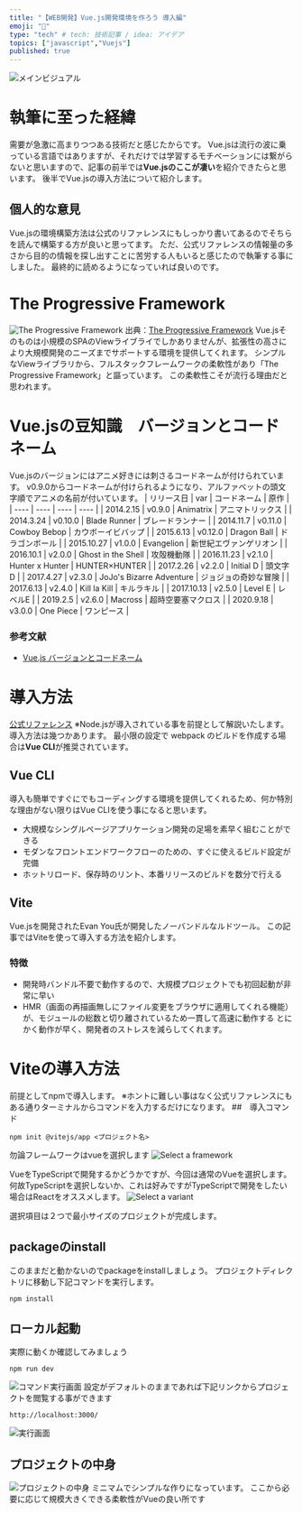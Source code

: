 ```yaml
---
title: "【WEB開発】Vue.js開発環境を作ろう 導入編"
emoji: "🙌"
type: "tech" # tech: 技術記事 / idea: アイデア
topics: ["javascript","Vuejs"]
published: true
---
```


![メインビジュアル](https://storage.googleapis.com/zenn-user-upload/591bbbccab4f43e0fb207432.png)

# 執筆に至った経緯
需要が急激に高まりつつある技術だと感じたからです。
Vue.jsは流行の波に乗っている言語ではありますが、それだけでは学習するモチベーションには繋がらないと思いますので、記事の前半では**Vue.jsのここが凄い**を紹介できたらと思います。
後半でVue.jsの導入方法について紹介します。

## 個人的な意見
Vue.jsの環境構築方法は公式のリファレンスにもしっかり書いてあるのでそちらを読んで構築する方が良いと思ってます。
ただ、公式リファレンスの情報量の多さから目的の情報を探し出すことに苦労する人もいると感じたので執筆する事にしました。
最終的に読めるようになっていれば良いのです。

# The Progressive Framework
![The Progressive Framework](https://storage.googleapis.com/zenn-user-upload/07843a0d51e47ccdeeab2910.png)
出典：[The Progressive Framework](https://docs.google.com/presentation/d/1WnYsxRMiNEArT3xz7xXHdKeH1C-jT92VxmptghJb5Es/edit#slide=id.g1631db019e_0_1)
Vue.jsそのものは小規模のSPAのViewライブライでしかありませんが、拡張性の高さにより大規模開発のニーズまでサポートする環境を提供してくれます。
シンプルなViewライブラリから、フルスタックフレームワークの柔軟性があり「The Progressive Framework」と謳っています。
この柔軟性こそが流行る理由だと思われます。

# Vue.jsの豆知識　バージョンとコードネーム
Vue.jsのバージョンにはアニメ好きには刺さるコードネームが付けられています。
v0.9.0からコードネームが付けられるようになり、アルファベットの頭文字順でアニメの名前が付いています。
|  リリース日  |  var  |  コードネーム  |  原作  |
| ---- | ---- | ---- | ---- |
|  2014.2.15  |  v0.9.0  |  Animatrix  |  アニマトリックス  |
|  2014.3.24  |  v0.10.0  |  Blade Runner  |  ブレードランナー  |
|  2014.11.7  |  v0.11.0  |  Cowboy Bebop  |  カウボーイビバップ  |
|  2015.6.13  |  v0.12.0  |  Dragon Ball  |  ドラゴンボール  |
|  2015.10.27  |  v1.0.0  |  Evangelion  |  新世紀エヴァンゲリオン  |
|  2016.10.1  |  v2.0.0  |  Ghost in the Shell  |  攻殻機動隊  |
|  2016.11.23  |  v2.1.0  |  Hunter x Hunter  |  HUNTER×HUNTER  |
|  2017.2.26  |  v2.2.0  |  Initial D  |  頭文字D  |
|  2017.4.27  |  v2.3.0  |  JoJo's Bizarre Adventure  |  ジョジョの奇妙な冒険  |
|  2017.6.13  |  v2.4.0  |  Kill la Kill  |  キルラキル  |
|  2017.10.13  |  v2.5.0  |  Level E  |  レベルE  |
|  2019.2.5  |  v2.6.0  |  Macross  |  超時空要塞マクロス  |
|  2020.9.18  |  v3.0.0  |  One Piece  |  ワンピース  |
### 参考文献
- [Vue.js バージョンとコードネーム](https://qiita.com/oz4you/items/7c3368efa687387293fa "参考文献")


# 導入方法
[公式リファレンス](https://v3.ja.vuejs.org/guide/installation.html#cli)
※Node.jsが導入されている事を前提として解説いたします。
導入方法は幾つかあります。
最小限の設定で webpack のビルドを作成する場合は**Vue CLI**が推奨されています。

## Vue CLI
導入も簡単ですぐにでもコーディングする環境を提供してくれるため、何か特別な理由がない限りはVue CLIを使う事になると思います。
- 大規模なシングルページアプリケーション開発の足場を素早く組むことができる
- モダンなフロントエンドワークフローのための、すぐに使えるビルド設定が完備
- ホットリロード、保存時のリント、本番リリースのビルドを数分で行える

## Vite
Vue.jsを開発されたEvan You氏が開発したノーバンドルなルドツール。
この記事ではViteを使って導入する方法を紹介します。
### 特徴
- 開発時バンドル不要で動作するので、大規模プロジェクトでも初回起動が非常に早い
- HMR（画面の再描画無しにファイル変更をブラウザに適用してくれる機能）が、モジュールの総数と切り離されているため一貫して高速に動作する
とにかく動作が早く、開発者のストレスを減らしてくれます。

# Viteの導入方法
前提としてnpmで導入します。
※ホントに難しい事はなく公式リファレンスにもある通りターミナルからコマンドを入力するだけになります。
##　導入コマンド

```
npm init @vitejs/app <プロジェクト名>
```
勿論フレームワークはvueを選択します
![Select a framework](https://storage.googleapis.com/zenn-user-upload/f10251f9196a4adb45124efe.png)

VueをTypeScriptで開発するかどうかですが、今回は通常のVueを選択します。
何故TypeScriptを選択しないか、これは好みですがTypeScriptで開発をしたい場合はReactをオススメします。
![Select a variant](https://storage.googleapis.com/zenn-user-upload/23b7d89ef07ae76b675e62c5.png)

選択項目は２つで最小サイズのプロジェクトが完成します。

## packageのinstall
このままだと動かないのでpackageをinstallしましょう。
プロジェクトディレクトリに移動し下記コマンドを実行します。
```
npm install
```

## ローカル起動
実際に動くか確認してみましょう
```
npm run dev
```
![コマンド実行画面](https://storage.googleapis.com/zenn-user-upload/4f15a6469fd2f40060c3a33c.png)
設定がデフォルトのままであれば下記リンクからプロジェクトを閲覧する事ができます
```
http://localhost:3000/
```
![実行画面](https://storage.googleapis.com/zenn-user-upload/4f29351ef8d8ea19449ce62d.png)

## プロジェクトの中身
![プロジェクトの中身](https://storage.googleapis.com/zenn-user-upload/e0d3ac31985e22ffd5fb1b69.png)
ミニマムでシンプルな作りになっています。
ここから必要に応じて規模大きくできる柔軟性がVueの良い所です